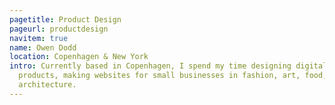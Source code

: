```yaml
---
pagetitle: Product Design
pageurl: productdesign
navitem: true
name: Owen Dodd
location: Copenhagen & New York
intro: Currently based in Copenhagen, I spend my time designing digital
  products, making websites for small businesses in fashion, art, food, and
  architecture.
---
```

